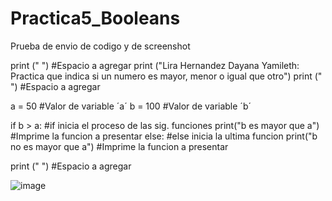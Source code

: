 # Practica5_Booleans
Prueba de envio de codigo y de screenshot

print (" ") #Espacio a agregar
print ("Lira Hernandez Dayana Yamileth: Practica que indica si un numero es mayor, menor o igual que otro")
print (" ") #Espacio a agregar

a = 50           #Valor de variable ´a´
b = 100          #Valor de variable ´b´

if b > a:           #if inicia el proceso de las sig. funciones
  print("b es mayor que a")   #Imprime la funcion a presentar
else:                        #else inicia la ultima funcion
  print("b no es mayor que a") #Imprime la funcion a presentar

print (" ") #Espacio a agregar

![image](https://github.com/user-attachments/assets/320fec0a-f349-41dc-9fff-9481a812b09f) 
